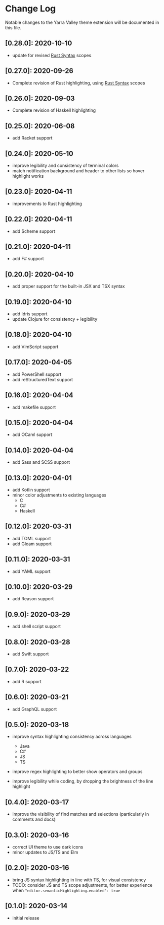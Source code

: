 # Change Log

Notable changes to the Yarra Valley theme extension will be documented in this file.

## **[0.28.0]:** 2020-10-10

- update for revised [Rust Syntax][] scopes

## **[0.27.0]:** 2020-09-26

- Complete revision of Rust highlighting, using [Rust Syntax][] scopes

## **[0.26.0]:** 2020-09-03

- Complete revision of Haskell highlighting

## **[0.25.0]:** 2020-06-08

- add Racket support

## **[0.24.0]:** 2020-05-10

- improve legibility and consistency of terminal colors
- match notification background and header to other lists so hover highlight works

## **[0.23.0]:** 2020-04-11

- improvements to Rust highlighting

## **[0.22.0]:** 2020-04-11

- add Scheme support

## **[0.21.0]:** 2020-04-11

- add F# support

## **[0.20.0]:** 2020-04-10

- add proper support for the built-in JSX and TSX syntax

## **[0.19.0]:** 2020-04-10

- add Idris support
- update Clojure for consistency + legibility

## **[0.18.0]:** 2020-04-10

- add VimScript support

## **[0.17.0]:** 2020-04-05

- add PowerShell support
- add reStructuredText support

## **[0.16.0]:** 2020-04-04

- add makefile support

## **[0.15.0]:** 2020-04-04

- add OCaml support

## **[0.14.0]:** 2020-04-04

- add Sass and SCSS support

## **[0.13.0]:** 2020-04-01

- add Kotlin support
- minor color adjustments to existing languages
  - C
  - C#
  - Haskell

## **[0.12.0]:** 2020-03-31

- add TOML support
- add Gleam support

## **[0.11.0]:** 2020-03-31

- add YAML support

## **[0.10.0]:** 2020-03-29

- add Reason support

## **[0.9.0]:** 2020-03-29

- add shell script support

## **[0.8.0]:** 2020-03-28

- add Swift support

## **[0.7.0]:** 2020-03-22

- add R support

## **[0.6.0]:** 2020-03-21

- add GraphQL support

## **[0.5.0]:** 2020-03-18

- improve syntax highlighting consistency across languages
  - Java
  - C#
  - JS
  - TS

- improve regex highlighting to better show operators and groups

- improve legibility while coding, by dropping the brightness of the line highlight

## **[0.4.0]:** 2020-03-17

- improve the visibility of find matches and selections (particularly in comments and docs)

## **[0.3.0]:** 2020-03-16

- correct UI theme to use dark icons
- minor updates to JS/TS and Elm

## **[0.2.0]:** 2020-03-16

- bring JS syntax highlighting in line with TS, for visual consistency
- TODO: consider JS and TS scope adjustments, for better experience when `"editor.semanticHighlighting.enabled": true`

## **[0.1.0]:** 2020-03-14
- initial release

[Rust Syntax]: https://marketplace.visualstudio.com/items?itemName=dustypomerleau.rust-syntax
